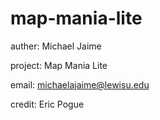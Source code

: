 # map-mania-lite
auther: Michael Jaime

project: Map Mania Lite

email: michaelajaime@lewisu.edu

credit: Eric Pogue
